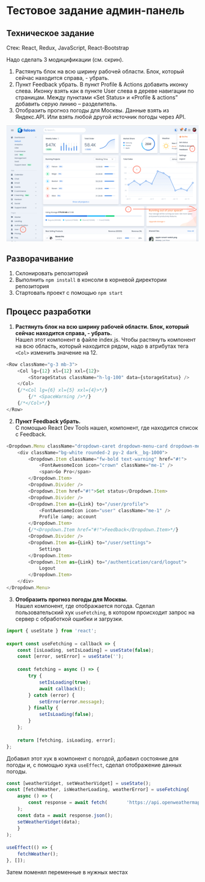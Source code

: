 # Тестовое задание админ-панель
## Техническое задание
Стек: React, Redux, JavaScript, React-Bootstrap

Надо сделать 3 модицификации (см. скрин).  
<ol>
  <li>Растянуть блок на всю ширину рабочей области. Блок, который сейчас находится справа, - убрать.</li>
  <li>Пункт Feedback убрать.
В пункт Profile & Actions добавить иконку слева. Иконку взять как в пункте User слева в дереве навигации по страницам.
Между пунктами «Set Status» и «Profile & actions” добавить серую линию – разделитель.</li>
  <li>Отобразить прогноз погоды для Москвы. Данные взять из Яндекс.API. Или взять любой другой источник погоды через API.</li>
</ol>

![Скрин ТЗ](https://github.com/RostislavIvanov/Admin-Dashboard/blob/master/%D0%A1%D0%BA%D1%80%D0%B8%D0%BD%20%D0%A2%D0%97.png?raw=true)

## Разворачивание
1. Склонировать репозиторий
2. Выполнить `npm install` в консоли в корневой директории репозитория
3.  Стартовать проект с помощью `npm start`

## Процесс разработки
1. <strong>Растянуть блок на всю ширину рабочей области. Блок, который сейчас находится справа, - убрать.</strong><br/>
Нашел этот компонент в файле index.js. Чтобы растянуть компонент на всю область, который находится рядом, надо в атрибутах тега `<Col>` изменить значение на 12.
```JavaScript
<Row className="g-3 mb-3">  
	<Col lg={12} xl={12} xxl={12}>  
		<StorageStatus className="h-lg-100" data={storageStatus} />
	</Col>  
	{/*<Col lg={6} xl={5} xxl={4}>*/}  
		{/* <SpaceWarning />*/}  
	{/*</Col>*/}  
</Row>
```
2. <strong>Пункт Feedback убрать.</strong><br/>
С помощью React Dev Tools нашел, компонент, где находится список с Feedback. 
```JavaScript
<Dropdown.Menu className="dropdown-caret dropdown-menu-card dropdown-menu-end">  
	<div className="bg-white rounded-2 py-2 dark__bg-1000">  
		<Dropdown.Item className="fw-bold text-warning" href="#!"> 
			<FontAwesomeIcon icon="crown" className="me-1" />  
			<span>Go Pro</span>  
		</Dropdown.Item>  
		<Dropdown.Divider />  
		<Dropdown.Item href="#!">Set status</Dropdown.Item>  
		<Dropdown.Divider />  
		<Dropdown.Item as={Link} to="/user/profile">  
			<FontAwesomeIcon icon="user" className="me-1" />  
			Profile &amp; account  
		</Dropdown.Item>  
		{/*<Dropdown.Item href="#!">Feedback</Dropdown.Item>*/}  
		<Dropdown.Divider />  
		<Dropdown.Item as={Link} to="/user/settings">  
			Settings  
		</Dropdown.Item>  
		<Dropdown.Item as={Link} to="/authentication/card/logout"> 
			Logout  
		</Dropdown.Item>  
	</div>  
</Dropdown.Menu>
```

3. <strong>Отобразить прогноз погоды для Москвы.</strong></br>
Нашел компонент, где отображается погода.
Сделал пользовательский хук `useFetching`, в котором происходит запрос на сервер с обработкой ошибки и загрузки.
```JavaScript
import { useState } from 'react';  
  
export const useFetching = callback => {  
	const [isLoading, setIsLoading] = useState(false);  
	const [error, setError] = useState('');  
	  
	const fetching = async () => {  
		try {  
			setIsLoading(true);  
			await callback();  
		} catch (error) {  
			setError(error.message);  
		} finally {  
			setIsLoading(false);  
		}  
	};  
	  
	return [fetching, isLoading, error];  
};
```
Добавил этот хук в компонент с погодой, добавил состояние для погоды и, с помощью хука `useEffect`, сделал отображение данных погоды.
```JavaScript
const [weatherVidget, setWeatherVidget] = useState();  
const [fetchWeather, isWeatherLoading, weatherError] = useFetching( 
	async () => {  
		const response = await fetch(		'https://api.openweathermap.org/data/2.5/weather?lat=55.7522&lon=37.6156&appid=92e4bd50d697552d8c6d2bc1f3cf195f'  
	);  
	const data = await response.json();  
	setWeatherVidget(data);  
	}  
);  
  
useEffect(() => {  
	fetchWeather();  
}, []);
```
Затем поменял переменные в нужных местах
